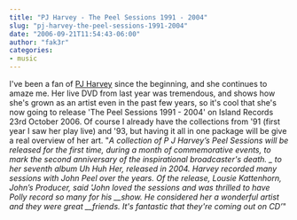 ```yaml
---
title: "PJ Harvey - The Peel Sessions 1991 - 2004"
slug: "pj-harvey-the-peel-sessions-1991-2004"
date: "2006-09-21T11:54:43-06:00"
author: "fak3r"
categories:
- music
---
```




I've been a fan of [PJ Harvey](http://www.pjharvey.net/) since the beginning, and she continues to amaze me.  Her live DVD from last year was tremendous, and shows how she's grown as an artist even in the past few years, so it's cool that she's now going to release 'The Peel Sessions 1991 - 2004' on Island Records 23rd October 2006.  Of course I already have the collections from '91 (first year I saw her play live) and '93, but having it all in one package will be give a real overview of her art.  "_A collection of P J Harvey’s Peel Sessions will be released for the first time, during a month of commemorative events, to mark the second anniversary of the inspirational broadcaster's death. _ to her seventh album Uh Huh Her, released in 2004. Harvey recorded many sessions with John Peel over the years. Of the release, Lousie Kattenhorn, John’s Producer, said 'John loved the sessions and was thrilled to have Polly record so many for his __show. He considered her a wonderful artist and they were great __friends. It's fantastic that they're coming out on CD’_"
